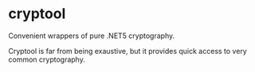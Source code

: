 # cryptool
Convenient wrappers of pure .NET5 cryptography.

Cryptool is far from being exaustive, but it provides quick access to very common cryptography.
